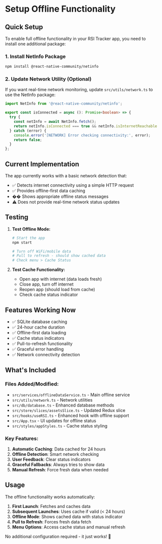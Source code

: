 # Setup Offline Functionality

## Quick Setup

To enable full offline functionality in your RSI Tracker app, you need to install one additional package:

### 1. Install NetInfo Package

```bash
npm install @react-native-community/netinfo
```

### 2. Update Network Utility (Optional)

If you want real-time network monitoring, update `src/utils/network.ts` to use the NetInfo package:

```typescript
import NetInfo from '@react-native-community/netinfo';

export const isConnected = async (): Promise<boolean> => {
  try {
    const netInfo = await NetInfo.fetch();
    return netInfo.isConnected === true && netInfo.isInternetReachable === true;
  } catch (error) {
    console.error('[NETWORK] Error checking connectivity:', error);
    return false;
  }
};
```

## Current Implementation

The app currently works with a basic network detection that:
- ✅ Detects internet connectivity using a simple HTTP request
- ✅ Provides offline-first data caching
- �� Shows appropriate offline status messages
- ⚠️ Does not provide real-time network status updates

## Testing

1. **Test Offline Mode:**
   ```bash
   # Start the app
   npm start
   
   # Turn off WiFi/mobile data
   # Pull to refresh - should show cached data
   # Check menu > Cache Status
   ```

2. **Test Cache Functionality:**
   - Open app with internet (data loads fresh)
   - Close app, turn off internet
   - Reopen app (should load from cache)
   - Check cache status indicator

## Features Working Now

- ✅ SQLite database caching
- ✅ 24-hour cache duration
- ✅ Offline-first data loading
- ✅ Cache status indicators
- ✅ Pull-to-refresh functionality
- ✅ Graceful error handling
- ✅ Network connectivity detection

## What's Included

### Files Added/Modified:
- `src/services/offlineDataService.ts` - Main offline service
- `src/utils/network.ts` - Network utilities
- `src/db/database.ts` - Enhanced database methods
- `src/store/slices/assetsSlice.ts` - Updated Redux slice
- `src/hooks/useRSI.ts` - Enhanced hook with offline support
- `src/App.tsx` - UI updates for offline status
- `src/styles/appStyles.ts` - Cache status styling

### Key Features:
1. **Automatic Caching**: Data cached for 24 hours
2. **Offline Detection**: Smart network checking
3. **User Feedback**: Clear status indicators
4. **Graceful Fallbacks**: Always tries to show data
5. **Manual Refresh**: Force fresh data when needed

## Usage

The offline functionality works automatically:

1. **First Launch**: Fetches and caches data
2. **Subsequent Launches**: Uses cache if valid (< 24 hours)
3. **Offline Mode**: Shows cached data with status indicator
4. **Pull to Refresh**: Forces fresh data fetch
5. **Menu Options**: Access cache status and manual refresh

No additional configuration required - it just works! 🎉